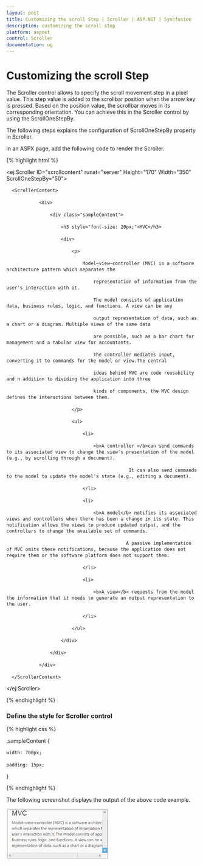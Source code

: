 ```yaml
---
layout: post
title: Customizing the scroll Step | Scroller | ASP.NET | Syncfusion
description: customizing the scroll step
platform: aspnet
control: Scroller
documentation: ug
---
```


# Customizing the scroll Step

The Scroller control allows to specify the scroll movement step in a pixel value. This step value is added to the scrollbar position when the arrow key is pressed. Based on the position value, the scrollbar moves in its corresponding orientation. You can achieve this in the Scroller control by using the ScrollOneStepBy.

The following steps explains the configuration of ScrollOneStepBy property in Scroller. 

In an ASPX page, add the following code to render the Scroller.



{% highlight html %}



<ej:Scroller ID="scrollcontent" runat="server" Height="170" Width="350" ScrollOneStepBy="50">

      <ScrollerContent>

                <div>

                    <div class="sampleContent">

                        <h3 style="font-size: 20px;">MVC</h3>

                        <div>

                            <p>

                                Model–view–controller (MVC) is a software architecture pattern which separates the

                                    representation of information from the user's interaction with it.

                                    The model consists of application data, business rules, logic, and functions. A view can be any

                                    output representation of data, such as a chart or a diagram. Multiple views of the same data 

                                    are possible, such as a bar chart for management and a tabular view for accountants. 

                                    The controller mediates input, converting it to commands for the model or view.The central 

                                    ideas behind MVC are code reusability and n addition to dividing the application into three 

                                    kinds of components, the MVC design defines the interactions between them.

                            </p>

                            <ul>

                                <li>

                                    <b>A controller </b>can send commands to its associated view to change the view's presentation of the model (e.g., by scrolling through a document). 

                                                 It can also send commands to the model to update the model's state (e.g., editing a document).

                                </li>

                                <li>

                                    <b>A model</b> notifies its associated views and controllers when there has been a change in its state. This notification allows the views to produce updated output, and the controllers to change the available set of commands. 

                                                A passive implementation of MVC omits these notifications, because the application does not require them or the software platform does not support them.

                                </li>

                                <li>

                                    <b>A view</b> requests from the model the information that it needs to generate an output representation to the user.

                                </li>

                            </ul>

                        </div>

                    </div>

                </div>

      </ScrollerContent>

</ej:Scroller>

{% endhighlight %}

### Define the style for Scroller control

{% highlight css %}


.sampleContent {

	width: 700px;

	padding: 15px;

}

{% endhighlight %}

The following screenshot displays the output of the above code example.

![](Customizing-the-scroll-Step_images/Customizing-the-scroll-Step_img1.png)